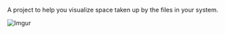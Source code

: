 A project to help you visualize space taken up by the files in your system.

![Imgur](http://i.imgur.com/00s2VoT.png)
